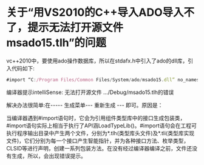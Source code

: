 # 关于“用VS2010的C++导入ADO导入不了，提示无法打开源文件msado15.tlh”的问题

vc++2010中，要使用ado操作数据库，所以在stdafx.h中引入了ado的dll库，引入代码如下:



```javascript
#import “C:/Program Files/Common Files/System/ado/msado15.dll” no_namespace rename(“EOF”,”adoEOF”)rename(“BOF”,”adoBOF”)
```

编译器提示intelliSense: 无法打开源文件 …/Debug/msado15.tlh的错误

解决办法很简单:在----- 生成菜单--- 重新生成 --- 即可。原因是：

当编译器遇到#import语句时，它会为引用组件类型库中的接口生成包装类，#import语句实际上相当于执行了API涵LoadTypeLib()。#import语句会在工程可执行程序输出目录中产生两个文件，分别为*.tlh(类型库头文件)及*.tli(类型库实现文件)，它们分别为每一个接口产生智能指针，并为各种接口方法、枚举类型，CLSID等进行声明，创建一系列包装方法。在没有经过编译器编译之前，文件还没有生成，所以，会出现错误提示。